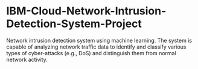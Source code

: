 # IBM-Cloud-Network-Intrusion-Detection-System-Project
 Network intrusion detection system using machine learning. The system is capable of analyzing network traffic data to identify and classify various types of cyber-attacks (e.g., DoS) and distinguish them from normal network activity. 

